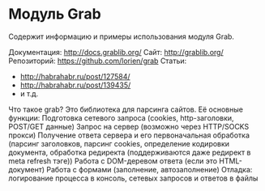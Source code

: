 Модуль Grab
===========

Содержит информацию и примеры использования модуля Grab.


Документация: http://docs.grablib.org/
Сайт: http://grablib.org/
Репозиторий: https://github.com/lorien/grab
Статьи:
* http://habrahabr.ru/post/127584/
* http://habrahabr.ru/post/139435/
* и т.д.


Что такое grab?
Это библиотека для парсинга сайтов. Её основные функции:
   Подготовка сетевого запроса (cookies, http-заголовки, POST/GET данные)
   Запрос на сервер (возможно через HTTP/SOCKS прокси)
   Получение ответа сервера и его первоначальная обработка (парсинг заголовков, парсинг cookies, определение кодировки документа, обработка редиректа (поддерживаются даже редирект в meta refresh тэге)) Работа с DOM-деревом ответа (если это HTML-документ)
   Работа с формами (заполнение, автозаполнение)
   Отладка: логирование процесса в консоль, сетевых запросов и ответов в файлы